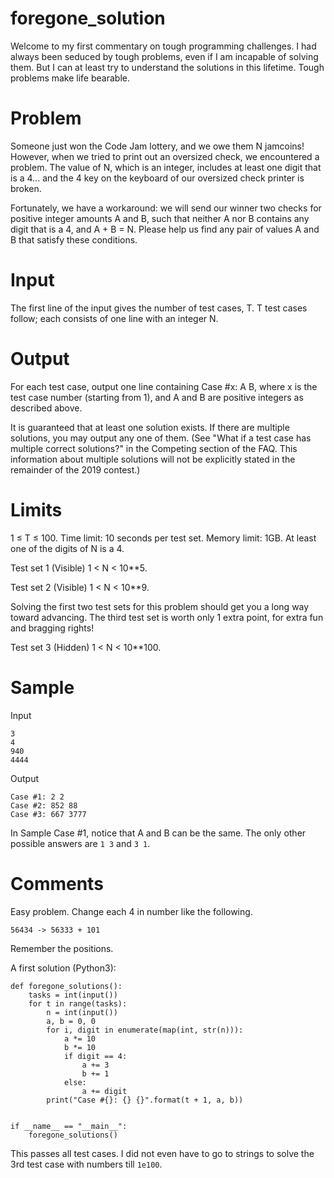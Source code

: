# foregone_solution

Welcome to my first commentary on tough programming challenges.
I had always been seduced by tough problems, even if I am incapable of solving them.
But I can at least try to understand the solutions in this lifetime.
Tough problems make life bearable.

# Problem
Someone just won the Code Jam lottery, and we owe them N jamcoins! However,
when we tried to print out an oversized check, we encountered a problem. The
value of N, which is an integer, includes at least one digit that is a 4... and
the 4 key on the keyboard of our oversized check printer is broken.

Fortunately, we have a workaround: we will send our winner two checks for
positive integer amounts A and B, such that neither A nor B contains any digit
that is a 4, and A + B = N. Please help us find any pair of values A and B that
satisfy these conditions.

# Input
The first line of the input gives the number of test cases, T. T test cases
follow; each consists of one line with an integer N.

# Output
For each test case, output one line containing Case #x: A B, where x is the
test case number (starting from 1), and A and B are positive integers as
described above.

It is guaranteed that at least one solution exists. If there are multiple
solutions, you may output any one of them. (See "What if a test case has
multiple correct solutions?" in the Competing section of the FAQ. This
information about multiple solutions will not be explicitly stated in the
remainder of the 2019 contest.)

# Limits
1 ≤ T ≤ 100.
Time limit: 10 seconds per test set.
Memory limit: 1GB.
At least one of the digits of N is a 4.

Test set 1 (Visible)
1 < N < 10**5.

Test set 2 (Visible)
1 < N < 10**9.

Solving the first two test sets for this problem should get you a long way
toward advancing. The third test set is worth only 1 extra point, for extra fun
and bragging rights!

Test set 3 (Hidden)
1 < N < 10**100.

# Sample

Input
```
3
4
940
4444
```

Output
```
Case #1: 2 2
Case #2: 852 88
Case #3: 667 3777
```

In Sample Case #1, notice that A and B can be the same. The only other possible answers are `1 3` and `3 1`.

# Comments
Easy problem.
Change each 4 in number like the following.
```
56434 -> 56333 + 101
```
Remember the positions.

A first solution (Python3):

```
def foregone_solutions():
    tasks = int(input())
    for t in range(tasks):
        n = int(input())
        a, b = 0, 0
        for i, digit in enumerate(map(int, str(n))):
            a *= 10
            b *= 10
            if digit == 4:
                a += 3
                b += 1
            else:
                a += digit
        print("Case #{}: {} {}".format(t + 1, a, b))


if __name__ == "__main__":
    foregone_solutions()
```

This passes all test cases.
I did not even have to go to strings to solve the 3rd test case with numbers till `1e100`.
